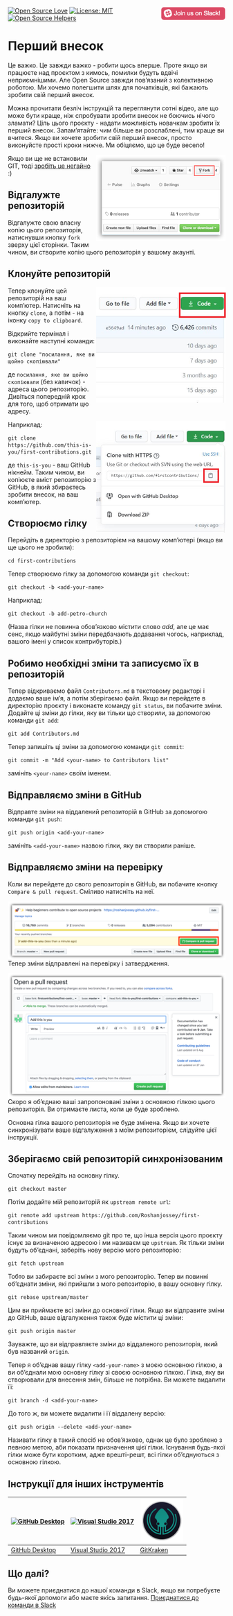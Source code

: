 [![Open Source Love](https://badges.frapsoft.com/os/v1/open-source.svg?v=103)](https://github.com/ellerbrock/open-source-badges/)
[<img align="right" width="150" src="../assets/join-slack-team.png">](https://join.slack.com/t/firstcontributors/shared_invite/enQtNjkxNzQwNzA2MTMwLTVhMWJjNjg2ODRlNWZhNjIzYjgwNDIyZWYwZjhjYTQ4OTBjMWM0MmFhZDUxNzBiYzczMGNiYzcxNjkzZDZlMDM)
[![License: MIT](https://img.shields.io/badge/License-MIT-green.svg)](https://opensource.org/licenses/MIT)
[![Open Source Helpers](https://www.codetriage.com/roshanjossey/first-contributions/badges/users.svg)](https://www.codetriage.com/roshanjossey/first-contributions)

# Перший внесок

Це важко. Це завжди важко - робити щось вперше. Проте якщо ви працюєте над проєктом з кимось, помилки будуть вдвічі неприємнішими. Але Open Source завжди пов’язаний з колективною роботою. Ми хочемо полегшити шлях для початківців, які бажають зробити свій перший внесок.

Можна прочитати безліч інструкцій та переглянути сотні відео, але що може бути краще, ніж спробувати зробити внесок не боючись нічого зламати? Ціль цього проєкту - надати можливість новачкам зробити їх перший внесок. Запам’ятайте: чим більше ви розслаблені, тим краще ви вчитеся. Якщо ви хочете зробити свій перший внесок, просто виконуйсте прості кроки нижче. Ми обіцяємо, що це буде весело!

<img align="right" width="300" src="../assets/fork.png" alt="fork this repository" />

Якщо ви ще не встановили GIT, тоді [ зробіть це негайно ]( https://help.github.com/articles/set-up-git/ ) :)

## Відгалужте репозиторій

Відгалужте свою власну копію цього репозиторія, натиснувши кнопку `fork` зверху цієї сторінки.
Таким чином, ви створите копію цього репозиторія у вашому акаунті.

## Клонуйте репозиторій

<img align="right" width="300" src="../assets/clone.png" alt="clone this repository" />

Тепер клонуйте цей репозиторій на ваш комп’ютер. Натисніть на кнопку `clone`, а потім - на іконку `copy to clipboard`.

Відкрийте термінал і виконайте наступні команди:

```
git clone "посилання, яке ви щойно скопіювали"
```
де `посилання, яке ви щойно скопіювали` (без кавичок) - адреса цього репозиторію. Дивіться попередній крок для того, щоб отримати цю адресу.

<img align="right" width="300" src="../assets/copy-to-clipboard.png" alt="copy URL to clipboard" />

Наприклад:
```
git clone https://github.com/this-is-you/first-contributions.git
```
де `this-is-you` - ваш GitHub нікнейм. Таким чином, ви копіюєте вміст репозиторію з GitHub, в який збираєтесь зробити внесок, на ваш комп’ютер.

## Створюємо гілку

Перейдіть в директорію з репозиторієм на вашому комп’ютері (якщо ви ще цього не зробили):

```
cd first-contributions
```
Тепер створюємо гілку за допомогою команди `git checkout`:
```
git checkout -b <add-your-name>
```

Наприклад:
```
git checkout -b add-petro-church
```
(Назва гілки не повинна обов’язково містити слово *add*, але це має сенс, якщо майбутні зміни передбачають додавання чогось, наприклад, вашого імені у список контрибуторів.)

## Робимо необхідні зміни та записуємо їх в репозиторій

Тепер відкриваємо файл `Contributors.md` в текстовому редакторі і додаємо ваше ім’я, а потім зберігаємо файл. Якщо ви перейдете в директорію проєкту і виконаєте команду `git status`, ви побачите зміни. Додайте ці зміни до гілки, яку ви тільки що створили, за допомогою команди `git add`:
```
git add Contributors.md
```

Тепер запишіть ці зміни за допомогою команди `git commit`:
```
git commit -m "Add <your-name> to Contributors list"
```
замініть `<your-name>` своїм іменем.

## Відправляємо зміни в GitHub

Відправте зміни на віддалений репозиторій в GitHub за допомогою команди `git push`:
```
git push origin <add-your-name>
```
замініть `<add-your-name>` назвою гілки, яку ви створили раніше.

## Відправляємо зміни на перевірку

Коли ви перейдете до свого репозиторія в GitHub, ви побачите кнопку `Compare & pull request`. Сміливо натисніть на неї.

<img style="float: right;" src="../assets/compare-and-pull.png" alt="create a pull request" />

Тепер зміни відправлені на перевірку і затвердження.

<img style="float: right;" src="../assets/submit-pull-request.png" alt="submit pull request" />

Скоро я об’єднаю ваші запропоновані зміни з основною гілкою цього репозиторія. Ви отримаєте листа, коли це буде зроблено.

Основна гілка вашого репозиторія не буде змінена. Якщо ви хочете синхронізувати ваше відгалуження з моїм репозиторієм, слідуйте цієї інструкції.

## Зберігаємо свій репозиторій синхронізованим

 Спочатку перейдіть на основну гілку.
 ```
 git checkout master
 ```

 Потім додайте мій репозиторій як `upstream remote url`:
```
git remote add upstream https://github.com/Roshanjossey/first-contributions
```
Таким чином ми повідомляємо git про те, що інша версія цього проєкту існує за визначеною адресою і ми називаєм це  `upstream`. Як тільки зміни будуть об’єднані, заберіть нову версію мого репозиторію:
```
git fetch upstream
```
Тобто ви забираєте всі зміни з мого репозиторію. Тепер ви повинні об’єднати зміни, які прийшли з мого репозиторію, в вашу основну гілку.
```
git rebase upstream/master
```
Цим ви приймаєте всі зміни до основної гілки. Якщо ви відправите зміни до GitHub, ваше відгалуження також буде містити ці зміни:
```
git push origin master
```
Зауважте, що ви відправляєте зміни до віддаленого репозиторія, який був названий `origin`.

Тепер я об’єднав вашу гілку `<add-your-name>` з моєю основною гілкою, а ви об’єднали мою основну гілку зі своєю основною гілкою. Гілка, яку ви створювали для внесення змін, більше не потрібна. Ви можете видалити її:
```
git branch -d <add-your-name>
```
До того ж, ви можете видалити і її віддалену версію:
```
git push origin --delete <add-your-name>
```
Називати гілку в такий спосіб не обов’язково, однак це було зроблено з певною метою, аби показати призначення цієї гілки. Існування будь-якої гілки може бути коротким, адже врешті-решт, всі гілки об’єднуються з основною гілкою.

## Інструкції для інших інструментів


|<a href="../github-desktop-tutorial.md"><img alt="GitHub Desktop" src="https://desktop.github.com/images/desktop-icon.svg" width="100"></a>|<a href="../github-windows-vs2017-tutorial.md"><img alt="Visual Studio 2017" src="https://upload.wikimedia.org/wikipedia/commons/c/cd/Visual_Studio_2017_Logo.svg" width="100"></a>|<a href="../gitkraken-tutorial.md"><img alt="GitKraken" src="../assets/gk-icon.png" width="100"></a>|
|---|---|---|
|[GitHub Desktop](../github-desktop-tutorial.md)|[Visual Studio 2017](../github-windows-vs2017-tutorial.md)|[GitKraken](../gitkraken-tutorial.md)|

## Що далі?

Ви можете приєднатися до нашої команди в Slack, якщо ви потребуєте будь-якої допомоги або маєте якісь запитання. [Приєднатися до команди в Slack](https://join.slack.com/t/firstcontributors/shared_invite/enQtMzE1MTYwNzI3ODQ0LTZiMDA2OGI2NTYyNjM1MTFiNTc4YTRhZTg4OWZjMzA0ZWZmY2UxYzVkMzI1ZmVmOWI4ODdkZWQwNTM2NDVmNjY)
